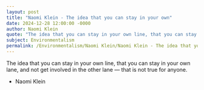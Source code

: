 ```yaml
---
layout: post
title: "Naomi Klein - The idea that you can stay in your own"
date: 2024-12-28 12:00:00 -0000
author: Naomi Klein
quote: "The idea that you can stay in your own line, that you can stay in your own lane, and not get involved in the other lane — that is not true for anyone."
subject: Environmentalism
permalink: /Environmentalism/Naomi Klein/Naomi Klein - The idea that you can stay in your own
---
```


The idea that you can stay in your own line, that you can stay in your own lane, and not get involved in the other lane — that is not true for anyone.

- Naomi Klein
